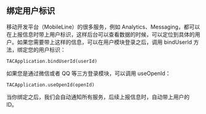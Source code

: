 ## 绑定用户标识

移动开发平台（MobileLine）的很多服务，例如 Analytics、Messaging，都可以在上报信息时带上用户标识，这样后台可以查看数据的时候，可以定位到具体的用户。如果您需要带上这样的信息，可以在用户模块登录之后，调用 bindUserId 方法，绑定您的用户标识：

```
TACApplication.bindUserId(userId)
```

如果您是通过微信或者 QQ 等三方登录模块，可以调用 useOpenId：

```
TACApplication.useOpenId(openId)
```

当你绑定之后，我们会自动通知所有服务，后续上报信息时，自动带上用户的 ID。
